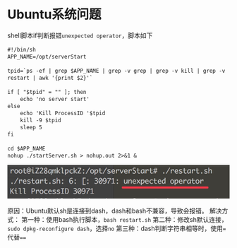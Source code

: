 # Ubuntu系统问题

shell脚本if判断报错`unexpected operator`，脚本如下
```shell
#!/bin/sh
APP_NAME=/opt/serverStart

tpid=`ps -ef | grep $APP_NAME | grep -v grep | grep -v kill | grep -v restart | awk '{print $2}'`

if [ "$tpid" = "" ]; then
    echo 'no server start'
else
    echo 'Kill ProcessID '$tpid
    kill -9 $tpid
    sleep 5
fi

cd $APP_NAME
nohup ./startServer.sh > nohup.out 2>&1 &
```
![执行界面](media/15529141090980/15529142180241.jpg)

原因：Ubuntu默认sh是连接到dash，dash和bash不兼容，导致会报错。
解决方式：
第一种：使用bash执行脚本，`bash restart.sh`
第二种：修改sh默认连接，`sudo dpkg-reconfigure dash`，选择`no`
第三种：dash判断字符串相等时，使用`=`代替`==`